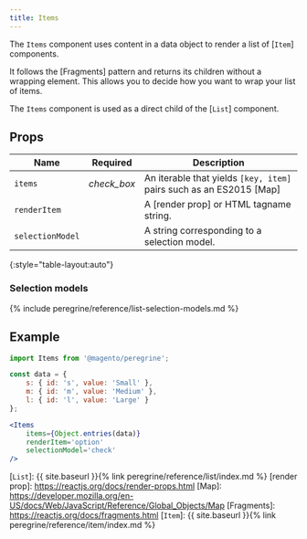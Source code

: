 ```yaml
---
title: Items
---
```


The `Items` component uses content in a data object to render a list of [`Item`] components.

It follows the [Fragments] pattern and returns its children without a wrapping element.
This allows you to decide how you want to wrap your list of items.

The `Items` component is used as a direct child of the [`List`] component.

## Props

| Name             | Required                                      | Description                                                         |
| ---------------- | :-------------------------------------------: | ------------------------------------------------------------------- |
| `items`          | <i class="material-icons green">check_box</i> | An iterable that yields `[key, item]` pairs such as an ES2015 [Map] |
| `renderItem`     |                                               | A [render prop] or HTML tagname string.                             |
| `selectionModel` |                                               | A string corresponding to a selection model.                        |
{:style="table-layout:auto"}

### Selection models

{% include peregrine/reference/list-selection-models.md %}

## Example

``` jsx
import Items from '@magento/peregrine';

const data = {
    s: { id: 's', value: 'Small' },
    m: { id: 'm', value: 'Medium' },
    l: { id: 'l', value: 'Large' }
};

<Items
    items={Object.entries(data)}
    renderItem='option'
    selectionModel='check'
/>
```

[`List`]: {{ site.baseurl }}{% link peregrine/reference/list/index.md %}
[render prop]: https://reactjs.org/docs/render-props.html
[Map]: https://developer.mozilla.org/en-US/docs/Web/JavaScript/Reference/Global_Objects/Map
[Fragments]: https://reactjs.org/docs/fragments.html
[`Item`]: {{ site.baseurl }}{% link peregrine/reference/item/index.md %}